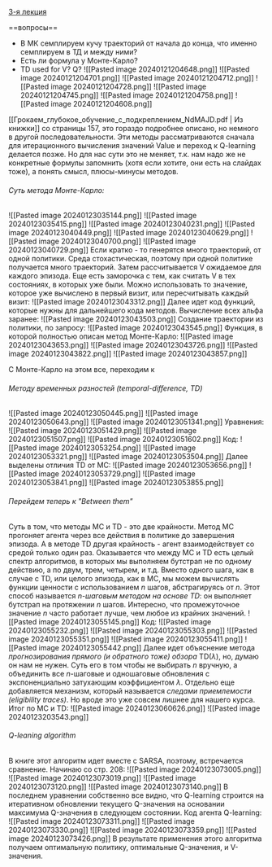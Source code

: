[3-я лекция](https://youtu.be/aGsLzQla3nk?si=ImcSphYejsIy3Eou)

==вопросы==
- В МК семплируем кучу траекторий от начала до конца, что именно семплируем  в ТД и между ними?
- Есть ли формула у Монте-Карло?
- TD used for V? Q?
![[Pasted image 20240121204648.png]]
![[Pasted image 20240121204701.png]]
![[Pasted image 20240121204712.png]]
![[Pasted image 20240121204728.png]]
![[Pasted image 20240121204745.png]]
![[Pasted image 20240121204758.png]]
![[Pasted image 20240121204608.png]]

[[Грокаем_глубокое_обучение_с_подкреплением_NdMAJD.pdf | Из книжки]] со страницы 157, это гораздо подробнее описано, но немного в другой последовательности. Эти методы рассматриваются сначала для итерационного вычисления значений Value и переход к Q-learning делается позже. Но для нас сути это не меняет, т.к. нам надо же не конкретные формулы запомнить (хотя если хотите, они есть на слайдах тоже), а понять смысл, плюсы-минусы методов.
###### Суть метода Монте-Карло:
![[Pasted image 20240123035144.png]]
![[Pasted image 20240123035415.png]]
![[Pasted image 20240123040231.png]]
![[Pasted image 20240123040449.png]]
![[Pasted image 20240123040629.png]]
![[Pasted image 20240123040700.png]]
![[Pasted image 20240123040729.png]]
Если кратко - то генерятся много траекторий, от одной политики. Среда стохастическая, поэтому при одной политике получается много траекторий. Затем рассчитывается V ожидаемое для каждого эпизода.
Еще есть заморочка с тем, как считать V в тех состояниях, в которых уже были. Можно использовать то значение, которое уже вычислено в первый визит, или пересчитывать каждый визит:
![[Pasted image 20240123043312.png]]
Далее идет код функций, которые нужны для дальнейшего кода методов.
Вычисление всех альфа заранее:
![[Pasted image 20240123043503.png]]
Создание траектории из политики, по запросу:
![[Pasted image 20240123043545.png]]
Функция, в которой полностью описан метод Монте-Карло:
![[Pasted image 20240123043653.png]]
![[Pasted image 20240123043726.png]]
![[Pasted image 20240123043822.png]]
![[Pasted image 20240123043857.png]]

С Монте-Карло на этом все, переходим к 
###### Методу временных разностей (temporal-difference, TD)
![[Pasted image 20240123050445.png]]
![[Pasted image 20240123050643.png]]
![[Pasted image 20240123051341.png]]
Уравнения:
![[Pasted image 20240123051429.png]]
![[Pasted image 20240123051507.png]]
![[Pasted image 20240123051602.png]]
Код:
![[Pasted image 20240123053254.png]]
![[Pasted image 20240123053321.png]]
![[Pasted image 20240123053504.png]]
Далее выделены отличия TD от MC:
![[Pasted image 20240123053656.png]]
![[Pasted image 20240123053729.png]]
![[Pasted image 20240123053841.png]]
![[Pasted image 20240123053855.png]]

###### Перейдем теперь к "Between them"
Суть в том, что методы МС и TD - это две крайности. Метод МС прогоняет агента через все действия в политике до завершения эпизода. А в методе TD другая крайность - агент взаимодействует со средой только один раз. Оказывается что между MC и TD есть целый спектр алгоритмов, в которых мы выполняем бутстрап не по одному действию, а по двум, трем, четырем, и т.д. Вместо одного шага, как в случае с TD, или целого эпизода, как в MC, мы можем вычислять функции ценности с использованием $n$ шагов, абстрагируясь от $n$. Этот способ называется *$n$-шаговым методом на основе TD*: он выполняет бутстрап на протяжении $n$ шагов. Интересно, что промежуточное значение $n$ часто работает лучше, чем любое из крайних значений.
![[Pasted image 20240123055145.png]]
Код:
![[Pasted image 20240123055232.png]]
![[Pasted image 20240123055303.png]]
![[Pasted image 20240123055351.png]]
![[Pasted image 20240123055411.png]]
![[Pasted image 20240123055442.png]]
Далее идет объяснение метода *прогнозирования прямого (и обратного тоже) обзора* TD($\lambda$), но, думаю он нам не нужен. Суть его в том чтобы не выбирать $n$ вручную, а объединить все $n$-шаговые и одношаговые обновления с экспоненциально затухающим коэффициентом $\lambda$.
Отдельно еще добавляется механизм, который называется *следами приемлемости (eligibility traces)*. Но вроде это уже совсем лишнее для нашего курса.
Итог по MC и TD:
![[Pasted image 20240123060626.png]]
![[Pasted image 20240123203543.png]]
###### Q-leaning algorithm 
В книге этот алгоритм идет вместе с SARSA, поэтому, встречается сравнение. Начинаю со стр. 208:
![[Pasted image 20240123073005.png]]
![[Pasted image 20240123073019.png]]
![[Pasted image 20240123073120.png]]
![[Pasted image 20240123073140.png]]
В последнем уравнении собственно все видно, что Q-learning строится на итеративном обновлении текущего Q-значения на основании максимума Q-значения в следующем состоянии. 
Код агента Q-learning:
![[Pasted image 20240123073311.png]]
![[Pasted image 20240123073330.png]]
![[Pasted image 20240123073359.png]]
![[Pasted image 20240123073426.png]]
В результате применения этого алгоритма получаем оптимальную политику, оптимальные Q-значения, и V-значения.
